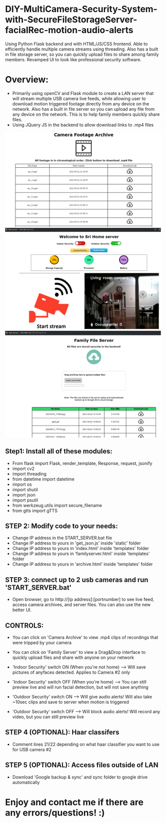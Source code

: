 # DIY-MultiCamera-Security-System-with-SecureFileStorageServer-facialRec-motion-audio-alerts
Using Python Flask backend and with HTML/JS/CSS frontend. Able to efficiently handle multiple camera streams using threading. Also has a built in file storage server, so you can quickly upload files to share among family members. Revamped UI to look like professional security software.

# Overview:
* Primarily using openCV and Flask module to create a LAN server that will stream multiple USB camera live feeds, while allowing user to download motion triggered footage directly from any device on the network. Also has a built in file server so you can upload any file from any device on the network. This is to help family members quickly share files.
* Using JQuery JS in the backend to allow download links to .mp4 files

![alt text](https://github.com/skanipakala/DIY-MultiCamera-Security-System-with-SecureFileStorageServer-facialRec-motion-audio-alerts/blob/main/archive_image.PNG)
![alt text](https://github.com/skanipakala/DIY-MultiCamera-Security-System-with-SecureFileStorageServer-facialRec-motion-audio-alerts/blob/main/home_screen.PNG)
![alt text](https://github.com/skanipakala/DIY-MultiCamera-Security-System-with-SecureFileStorageServer-facialRec-motion-audio-alerts/blob/main/server.PNG)


## Step1: Install all of these modules:
* From flask import Flask, render_template, Response, request, jsonify
* import cv2
* import threading
* from datetime import datetime
* import os
* import shutil
* import json
* import psutil
* from werkzeug.utils import secure_filename
* from gtts import gTTS

## STEP 2: Modify code to your needs:
* Change IP address in the START_SERVER.bat file
* Change IP address to yours in 'get_json.js' inside 'static' folder
* Change IP address to yours in 'index.html' inside 'templates' folder
* Change IP address to yours in 'familyserver.html' inside 'templates' folder
* Change IP address to yours in 'archive.html' inside 'templates' folder

## STEP 3: connect up to 2 usb cameras and run 'START_SERVER.bat'
* Open browser, go to http://[ip address]:[portnumber] to see live feed, access camera archives, and server files. You can also use the new better UI.

## CONTROLS:

* You can click on 'Camera Archive' to view .mp4 clips of recordings that were tripped by your camera
* You can click on 'Family Server' to view a Drag&Drop interface to quickly upload files and share with anyone on your network

* 'Indoor Security' switch ON (When you're not home) --> Will save pictures of anyfaces detected. Applies to Camera #2 only
* 'Indoor Security' switch OFF (When you're home) --> You can still preview live and will run facial detection, but will not save anything

* 'Outdoor Security' switch ON --> Will give audio alerts! Will also take ~10sec clips and save to server when motion is triggered 
* 'Outdoor Security' switch OFF --> Will block audio alerts! Will record any video, but you can still preview live

## STEP 4 (OPTIONAL): Haar classifers
* Comment lines 21/22 depending on what haar classifier you want to use for USB camera #2

## STEP 5 (OPTIONAL): Access files outside of LAN
* Download 'Google backup & sync' and sync folder to google drive automatically

# Enjoy and contact me if there are any errors/questions! :)
